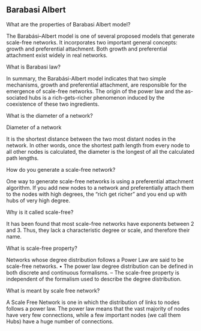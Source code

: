 ## Barabasi Albert

What are the properties of Barabasi Albert model?

The Barabási–Albert model is one of several proposed models that generate scale-free networks. It incorporates two important general concepts: growth and preferential attachment. Both growth and preferential attachment exist widely in real networks.

What is Barabasi law?

In summary, the Barabási-Albert model indicates that two simple mechanisms, growth and preferential attachment, are responsible for the emergence of scale-free networks. The origin of the power law and the as- sociated hubs is a rich-gets-richer phenomenon induced by the coexistence of these two ingredients.

What is the diameter of a network?

Diameter of a network

It is the shortest distance between the two most distant nodes in the network. In other words, once the shortest path length from every node to all other nodes is calculated, the diameter is the longest of all the calculated path lengths.

How do you generate a scale-free network?

One way to generate scale-free networks is using a preferential attachment algorithm. If you add new nodes to a network and preferentially attach them to the nodes with high degrees, the “rich get richer” and you end up with hubs of very high degree.

Why is it called scale-free?

It has been found that most scale-free networks have exponents between 2 and 3. Thus, they lack a characteristic degree or scale, and therefore their name.

What is scale-free property?

Networks whose degree distribution follows a Power Law are said to be scale-free networks. • The power law degree distribution can be defined in both discrete and continuous formalisms. – The scale-free property is independent of the formalism used to describe the degree distribution.

What is meant by scale free network?

A Scale Free Network is one in which the distribution of links to nodes follows a power law. The power law means that the vast majority of nodes have very few connections, while a few important nodes (we call them Hubs) have a huge number of connections.
